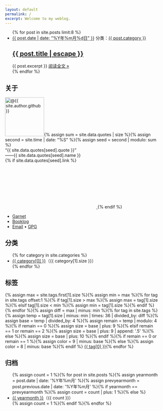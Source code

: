 ```yaml
---
layout: default
permalink: /
excerpt: Welcome to my weblog.
---
```

<div class="home-left">
  <ul class="post-list">{% for post in site.posts limit:8 %}
    <li>
      <span class="post-meta"><abbr title="{{ post.date | date_to_xmlschema }}">{{ post.date | date: "%Y年%m月%d日" }}</abbr></span>
      <span class="right">分类：<a class="category" href="{{ "/category.html" | relative_url }}#{{ post.category }}">{{ post.category }}</a></span>
      <h2><a class="post-link" href="{{ post.url | relative_url }}">{{ post.title | escape }}</a></h2>
      {{ post.excerpt }}
      <span><a class="readmore" href="{{ post.url | relative_url }}">阅读全文 &raquo;</a></span>
    </li>{% endfor %}
  </ul>
</div>

<div class="home-right">
  <div id="profile">
    <h2>关于</h2>
    <img src="https://avatars0.githubusercontent.com/u/29818825" alt="@{{ site.author.github }}" height="128" width="128">{% assign sum = site.data.quotes | size %}{% assign second = site.time | date: "%S" %}{% assign seed = second | modulo: sum %}
    <div id="onequote" title="{{ site.data.quotes[seed].from }}">
      <div>“{{ site.data.quotes[seed].quote }}”</div>
      <div id="author">——{{ site.data.quotes[seed].name }}</div>{% if site.data.quotes[seed].link %}
      <a href="{{ site.data.quotes[seed].link }}" target="_blank">
        <svg class="icon">
          <use xlink:href="{{ "/assets/icons/oct.svg#link" | relative_url }}"></use>
        </svg>
      </a>{% endif %}
    </div>
    <ul>
      <li><a href="https://ganekuro.github.io" title="深紅の鴉非公式サイト" target="_blank">Garnet</a></li>
      <li><a href="{{ "/booklog.html" | relative_url }}">Booklog</a></li>
      <li>
        <a href="mailto:{{ site.author.e-mail }}">Email</a> •
        <a href="{{ "/pubkey.asc" | relative_url }}" title="Fingerprint: 794E47B4762431BA">GPG</a>
      </li>
    </ul>
  </div>
  <div id="category">
    <h2 title="{{ site.categories.size }}">分类</h2>
    <ul>{% for category in site.categories %}
      <li><a href="{{ "/category.html" | relative_url }}#{{ category[0] }}">{{ category[0] }}</a>（{{ category[1].size }}）</li>{% endfor %}
    </ul>
  </div>
  <div id="tagcloud">
    <h2 title="{{ site.tags.size }}">标签</h2>{% assign max = site.tags.first[1].size %}{% assign min = max %}{% for tag in site.tags offset:1 %}{% if tag[1].size > max %}{% assign max = tag[1].size %}{% elsif tag[1].size < min %}{% assign min = tag[1].size %}{% endif %}{% endfor %}{% assign diff = max | minus: min %}{% for tag in site.tags %}{% assign temp = tag[1].size | minus: min | times: 36 | divided_by: diff %}{% assign base = temp | divided_by: 4 %}{% assign remain = temp | modulo: 4 %}{% if remain == 0 %}{% assign size = base | plus: 9 %}{% elsif remain == 1 or remain == 2 %}{% assign size = base | plus: 9 | append: '.5' %}{% else %}{% assign size = base | plus: 10 %}{% endif %}{% if remain == 0 or remain == 1 %}{% assign color = 9 | minus: base %}{% else %}{% assign color = 8 | minus: base %}{% endif %}
    <a href="{{ "/tags.html" | relative_url }}#{{ tag[0] }}" style="font-size:{{ size }}pt;color:#{{ color }}{{ color }}{{ color }}">{{ tag[0] }}</a>{% endfor %}
  </div>
  <div id="archive">
    <h2 title="{{ site.posts.size }}">归档</h2>
    <ul>{% assign count = 1 %}{% for post in site.posts %}{% assign yearmonth = post.date | date: '%Y年%m月' %}{% assign prevyearmonth = post.previous.date | date: '%Y年%m月' %}{% if yearmonth == prevyearmonth %}{% assign count = count | plus: 1 %}{% else %}
      <li><a href="{{ "/archive.html" | relative_url }}#{{ yearmonth }}">{{ yearmonth }}</a>（{{ count }}）</li>{% assign count = 1 %}{% endif %}{% endfor %}
    </ul>
  </div>
</div>
